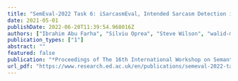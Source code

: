 ```yaml
---
title: "SemEval-2022 Task 6: iSarcasmEval, Intended Sarcasm Detection in English and Arabic"
date: 2021-05-01
publishDate: 2022-06-20T11:39:54.968016Z
authors: ["Ibrahim Abu Farha", "Silviu Oprea", "Steve Wilson", "walid-magdy"]
publication_types: ["1"]
abstract: ""
featured: false
publication: "*Proceedings of The 16th International Workshop on Semantic Evaluation 2022*"
url_pdf: "https://www.research.ed.ac.uk/en/publications/semeval-2022-task-6-isarcasmeval-intended-sarcasm-detection-in-en"
---
```


